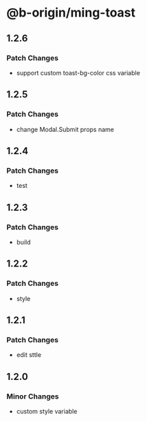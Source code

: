 # @b-origin/ming-toast

## 1.2.6

### Patch Changes

- support custom toast-bg-color css variable

## 1.2.5

### Patch Changes

- change Modal.Submit props name

## 1.2.4

### Patch Changes

- test

## 1.2.3

### Patch Changes

- build

## 1.2.2

### Patch Changes

- style

## 1.2.1

### Patch Changes

- edit sttle

## 1.2.0

### Minor Changes

- custom style variable
